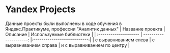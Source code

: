 # Yandex Projects
Данные проекты были выполнены в ходе обучения в Яндекс.Практикуме, профессии "Аналитик данных" 
| Название проекта | Описание | Используемые библиотеки |
| :-------------------- | ---------------------: |:---------------------------:|
| с выравниванием слева | с выравниванием справа | и с выравниванием по центру |
